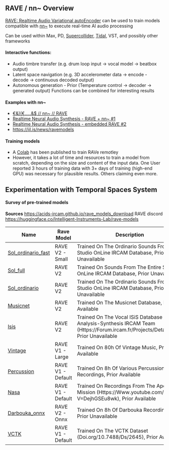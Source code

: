 ## RAVE / nn~ Overview
[RAVE: Realtime Audio Variational autoEncoder](https://github.com/acids-ircam/RAVE) can be used to train models compatible with [nn~](https://github.com/acids-ircam/nn_tilde) to execute real-time AI audio processing

Can be used within Max, PD, [Supercollider](https://github.com/elgiano/nn.ar), [Tidal](https://github.com/jarmitage/tidal-rave), VST, and possibly other frameworks
#### Interactive functions:
- Audio timbre transfer (e.g. drum loop input -> vocal model -> beatbox output)
- Latent space navigation (e.g. 3D accelerometer data -> encode - decode -> continuous decoded output)
- Autonomous generation - Prior (Temperature control -> decoder -> generated output)
Functions can be combined for interesting results
#### Examples with nn~
- [€&)(€…..&$ // nn~ // RAVE](https://www.youtube.com/watch?v=YqCLOAvfDms)
- [Realtime Neural Audio Synthesis - RAVE + nn~ #1](https://www.youtube.com/watch?v=dMZs04TzxUI)
- [Realtime Neural Audio Synthesis - embedded RAVE #2](https://www.youtube.com/watch?v=jAIRf4nGgYI)
- https://iil.is/news/ravemodels
#### Training models
- A [Colab](https://colab.research.google.com/drive/1ih-gv1iHEZNuGhHPvCHrleLNXvooQMvI?usp=sharing ) has been published to train RAVe remotley
- However, it takes a lot of time and resources to train a model from scratch, depending on the size and content of the input data. One User reported 3 hours of training data with 3+ days of training (high-end GPU) was necessary for plausible results. Others claiming even more.
## Experimentation with Temporal Spaces System 

#### Survey of pre-trained models

**Sources**
https://acids-ircam.github.io/rave_models_download
RAVE discord
https://huggingface.co/Intelligent-Instruments-Lab/rave-models

| Name | Rave Model | Description |
| ---- | ---- | ---- |
| [Sol_ordinario_fast](https://play.forum.ircam.fr/rave-vst-api/get_model/sol_ordinario_fast) | RAVE V2 - Small | Trained On The Ordinario Sounds From Studio OnLine IRCAM Database, Prior Unavailable |
| [Sol_full](https://play.forum.ircam.fr/rave-vst-api/get_model/sol_full) | RAVE V2 | Trained On Sounds From The Entire Studio OnLine IRCAM Database, Prior Unavailable |
| [Sol_ordinario](https://play.forum.ircam.fr/rave-vst-api/get_model/sol_ordinario) | RAVE V2 | Trained On The Ordinario Sounds From Studio OnLine IRCAM Database, Prior Unavailable |
| [Musicnet](https://play.forum.ircam.fr/rave-vst-api/get_model/musicnet) | RAVE V2 | Trained On The Musicnet Database, Prior Available |
| [Isis](https://play.forum.ircam.fr/rave-vst-api/get_model/isis) | RAVE V2 | Trained On The Vocal ISiS Database For Analysis-Synthesis IRCAM Team (Https://Forum.ircam.fr/Projects/Detail/Isis/), Prior Unavailable |
| [Vintage](https://play.forum.ircam.fr/rave-vst-api/get_model/vintage) | RAVE V1 - Large | Trained On 80h Of Vintage Music, Prior Available |
| [Percussion](https://play.forum.ircam.fr/rave-vst-api/get_model/percussion) | RAVE V1 - Default | Trained On 8h Of Various Percussion Recordings, Prior Available |
| [Nasa](https://play.forum.ircam.fr/rave-vst-api/get_model/nasa) | RAVE V1 - Default | Trained On Recordings From The Apollo 11 Mission (Https://Www.youtube.com/Watch?V=DejhGSEu8wk), Prior Available |
| [Darbouka_onnx](https://play.forum.ircam.fr/rave-vst-api/get_model/darbouka_onnx) | RAVE V2 - Onnx | Trained On 8h Of Darbouka Recordings, Prior Unavailable |
| [VCTK](https://play.forum.ircam.fr/rave-vst-api/get_model/VCTK) | RAVE V1 - Default | Trained On The VCTK Dataset (Doi.org/10.7488/Ds/2645), Prior Available |